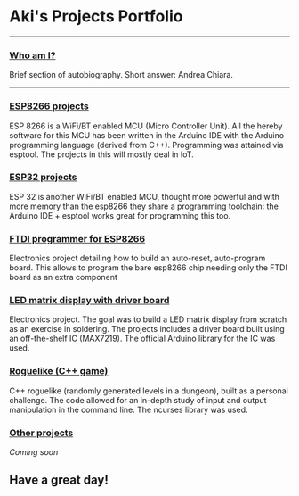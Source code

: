 # Aki's Projects Portfolio

____

### [Who am I?](/aboutme.html)
Brief section of autobiography. Short answer: Andrea Chiara.

____

### [ESP8266 projects](/esp8266.html)
ESP 8266 is a WiFi/BT enabled MCU (Micro Controller Unit).
All the hereby software for this MCU has been written in the Arduino IDE
with the Arduino programming language (derived from C++).
Programming was attained via esptool.
The projects in this will mostly deal in IoT.

### [ESP32 projects](/esp32.html)
ESP 32 is another WiFi/BT enabled MCU, thought more powerful and with more 
memory than the esp8266 they share a programming toolchain: the Arduino IDE + esptool works great for programming this too.

### [FTDI programmer for ESP8266](/FTDItoFlash.html)
Electronics project detailing how to build an auto-reset, auto-program board.
This allows to program the bare esp8266 chip needing only the FTDI board as an extra component

### [LED matrix display with driver board](/ledmatrix.html)
Electronics project. The goal was to build a LED matrix display from scratch as an exercise in soldering.
The projects includes a driver board built using an off-the-shelf IC (MAX7219).
The official Arduino library for the IC was used.

### [Roguelike (C++ game)](/roguelike.md)
C++ roguelike (randomly generated levels in a dungeon), built as a personal challenge.
The code allowed for an in-depth study of input and output manipulation in the command line.
The ncurses library was used.

### [Other projects](#)
*Coming soon*

## Have a great day!
